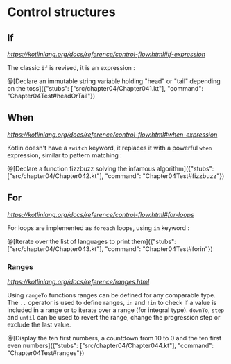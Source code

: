 # Control structures

## If

*https://kotlinlang.org/docs/reference/control-flow.html#if-expression*

The classic `if` is revised, it is an expression :

@[Declare an immutable string variable holding "head" or "tail" depending on the toss]({"stubs": ["src/chapter04/Chapter041.kt"], "command": "Chapter04Test#headOrTail"})

## When

*https://kotlinlang.org/docs/reference/control-flow.html#when-expression*

Kotlin doesn't have a `switch` keyword, it replaces it with a powerful `when` expression, similar to pattern matching :

@[Declare a function fizzbuzz solving the infamous algorithm]({"stubs": ["src/chapter04/Chapter042.kt"], "command": "Chapter04Test#fizzbuzz"})

## For

*https://kotlinlang.org/docs/reference/control-flow.html#for-loops* 

For loops are implemented as `foreach` loops, using `in` keyword :

@[Iterate over the list of languages to print them]({"stubs": ["src/chapter04/Chapter043.kt"], "command": "Chapter04Test#forin"})

### Ranges

*https://kotlinlang.org/docs/reference/ranges.html*

Using `rangeTo` functions ranges can be defined for any comparable type.
The `..` operator is used to define ranges, `in` and `!in` to check if a value is included in a range or to iterate over a range (for integral type).
`downTo`, `step` and `until` can be used to revert the range, change the progression step or exclude the last value.

@[Display the ten first numbers, a countdown from 10 to 0 and the ten first even numbers]({"stubs": ["src/chapter04/Chapter044.kt"], "command": "Chapter04Test#ranges"})
